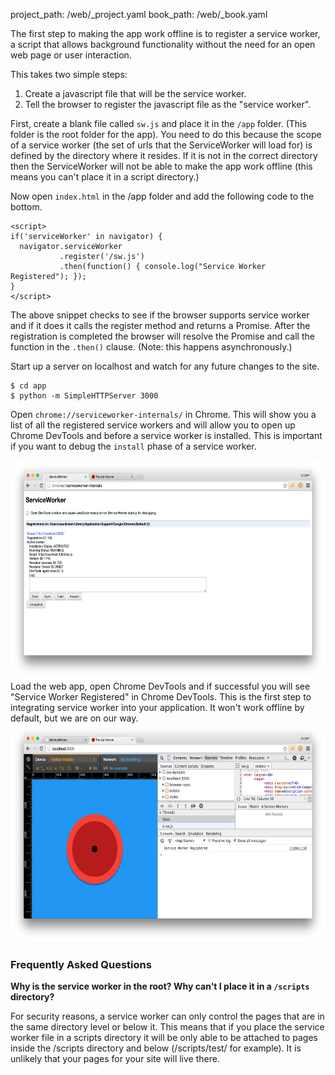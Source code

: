 project_path: /web/_project.yaml
book_path: /web/_book.yaml


The first step to making the app work offline is to register a service worker, a script that allows background functionality without the need for an open web page or user interaction.

This takes two simple steps:

1. Create a javascript file that will be the service worker.
1. Tell the browser to register the javascript file as the "service worker".

First, create a blank file called `sw.js` and place it in the `/app` folder. (This 
folder is the root folder for the app).  You need to do this because the scope 
of a service worker (the set of urls that the ServiceWorker will load for) is 
defined by the directory where it resides. If it is not in the correct directory 
then the ServiceWorker will not be able to make the app work offline (this means 
you can't place it in a script directory.)

Now open `index.html` in the /app folder and add the following code to the bottom.

<div class="highlight"><pre><code class="language-javascript" data-lang="javascript"><span class="o">&lt;</span><span class="nx">script</span><span class="o">&gt;</span>
<span class="k">if</span><span class="p">(</span><span class="s1">&#39;serviceWorker&#39;</span> <span class="k">in</span> <span class="nx">navigator</span><span class="p">)</span> <span class="p">{</span>
  <span class="nx">navigator</span><span class="p">.</span><span class="nx">serviceWorker</span>
           <span class="p">.</span><span class="nx">register</span><span class="p">(</span><span class="s1">&#39;/sw.js&#39;</span><span class="p">)</span>
           <span class="p">.</span><span class="nx">then</span><span class="p">(</span><span class="kd">function</span><span class="p">()</span> <span class="p">{</span> <span class="nx">console</span><span class="p">.</span><span class="nx">log</span><span class="p">(</span><span class="s2">&quot;Service Worker Registered&quot;</span><span class="p">);</span> <span class="p">});</span>
<span class="p">}</span>
<span class="o">&lt;</span><span class="err">/script&gt;</span></code></pre></div>

The above snippet checks to see if the browser supports service worker and if it 
does it calls the register method and returns a Promise.  After the registration 
is completed the browser will resolve the Promise and call the function in the 
`.then()` clause. (Note: this happens asynchronously.)

Start up a server on localhost and watch for any future changes to the site.

<div class="highlight"><pre><code class="language-javascript" data-lang="javascript"><span class="nx">$</span> <span class="nx">cd</span> <span class="nx">app</span>
<span class="nx">$</span> <span class="nx">python</span> <span class="o">-</span><span class="nx">m</span> <span class="nx">SimpleHTTPServer</span> <span class="mi">3000</span></code></pre></div>

Open `chrome://serviceworker-internals/` in Chrome. This will show you a list of 
all the registered service workers and will allow you to open up Chrome DevTools 
and before a service worker is installed.  This is important if you want to 
debug the `install` phase of a service worker.

<img src="images/image02.png" width="624" height="350" />  
Load the web app, open Chrome DevTools and if successful you will see "Service 
Worker Registered" in Chrome DevTools.  This is the first step to integrating 
service worker into your application.  It won't work offline by default, but we 
are on our way.

<img src="images/image03.png" width="624" height="350" />
  
### Frequently Asked Questions

**Why is the service worker in the root?  Why can't I place it in a `/scripts` 
  directory?**

For security reasons, a service worker can only control the pages that are 
in the same directory level or below it.  This means that if you place the 
service worker file in a scripts directory it will be only able to be 
attached to pages inside the /scripts directory and below (/scripts/test/ 
for example).  It is unlikely that your pages for your site will live 
there.




